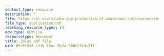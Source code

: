 ```yaml
---
content_type: resource
description: ''
file: https://ol-ocw-studio-app-production.s3.amazonaws.com/courses/res-9-003-brains-minds-and-machines-summer-course-summer-2015/69e5f910c11bf2ac6e2a808e23fdc217_FndNHiuFeFU.pdf
file_type: application/pdf
learning_resource_types: []
ocw_type: OCWFile
resourcetype: Document
title: 3play pdf file
uid: 69e5f910-c11b-f2ac-6e2a-808e23fdc217
---
```

